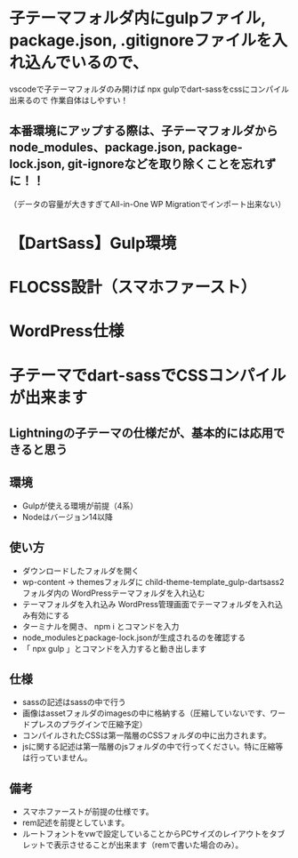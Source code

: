 # 子テーマフォルダ内にgulpファイル, package.json, .gitignoreファイルを入れ込んでいるので、
vscodeで子テーマフォルダのみ開けば npx gulpでdart-sassをcssにコンパイル出来るので 作業自体はしやすい！

## 本番環境にアップする際は、子テーマフォルダから node_modules、package.json, package-lock.json, git-ignoreなどを取り除くことを忘れずに！！
（データの容量が大きすぎてAll-in-One WP Migrationでインポート出来ない）

# 【DartSass】Gulp環境
# FLOCSS設計（スマホファースト）
# WordPress仕様
# 子テーマでdart-sassでCSSコンパイルが出来ます
## Lightningの子テーマの仕様だが、基本的には応用できると思う

## 環境
- Gulpが使える環境が前提（4系）
- Nodeはバージョン14以降

## 使い方
- ダウンロードしたフォルダを開く
- wp-content → themesフォルダに child-theme-template_gulp-dartsass2 フォルダ内の WordPressテーマフォルダを入れ込む
-  テーマフォルダを入れ込み WordPress管理画面でテーマフォルダを入れ込み有効にする
- ターミナルを開き、 npm i とコマンドを入力
- node_modulesとpackage-lock.jsonが生成されるのを確認する
- 「 npx gulp 」とコマンドを入力すると動き出します

## 仕様
- sassの記述はsassの中で行う
- 画像はassetフォルダのimagesの中に格納する（圧縮していないです、ワードプレスのプラグインで圧縮予定）
- コンパイルされたCSSは第一階層のCSSフォルダの中に出力されます。
- jsに関する記述は第一階層のjsフォルダの中で行ってください。特に圧縮等は行っていません。

## 備考
- スマホファーストが前提の仕様です。
- rem記述を前提としています。
- ルートフォントをvwで設定していることからPCサイズのレイアウトをタブレットで表示させることが出来ます（remで書いた場合のみ）。
